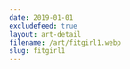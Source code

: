 ```yaml
---
date: 2019-01-01
excludefeed: true
layout: art-detail
filename: /art/fitgirl1.webp
slug: fitgirl1
---
```


